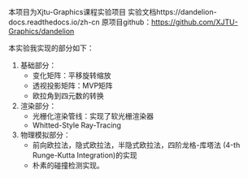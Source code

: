 本项目为Xjtu-Graphics课程实验项目
实验文档https://dandelion-docs.readthedocs.io/zh-cn
原项目github：https://github.com/XJTU-Graphics/dandelion

本实验我实现的部分如下：
1. 基础部分：
    - 变化矩阵：平移旋转缩放
    - 透视投影矩阵：MVP矩阵
    - 欧拉角到四元数的转换
2. 渲染部分：
    - 光栅化渲染管线：实现了软光栅渲染器
    - Whitted-Style Ray-Tracing
3. 物理模拟部分：
    - 前向欧拉法，隐式欧拉法，半隐式欧拉法，四阶龙格-库塔法 (4-th Runge-Kutta Integration)的实现
    - 朴素的碰撞检测实现。
